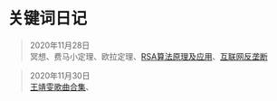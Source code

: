 # 关键词日记

> 2020年11月28日<br>
冥想、费马小定理、欧拉定理、[RSA算法原理及应用](https://pig66.blog.csdn.net/article/details/80866759)、[互联网反垄断](https://www.bilibili.com/video/BV1Wy4y1q75u)

> 2020年11月30日<br>
[王靖雯歌曲合集](https://www.bilibili.com/video/BV1L5411h79G)、